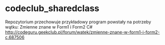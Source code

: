 codeclub_sharedclass
====================
Repozytorium przechowuje przykładowy program powstały na potrzeby wątku:
Zmienne znane w Form1 i Form2 C#
http://codeguru.geekclub.pl/forum/watek/zmienne-znane-w-form1-i-form2-c,687506
